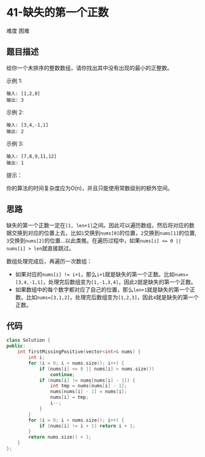 # 41-缺失的第一个正数

难度 困难



## 题目描述

给你一个未排序的整数数组，请你找出其中没有出现的最小的正整数。

示例 1:

```
输入: [1,2,0]
输出: 3
```

示例 2:

```
输入: [3,4,-1,1]
输出: 2
```

示例 3:

```
输入: [7,8,9,11,12]
输出: 1
```


提示：

你的算法的时间复杂度应为O(n)，并且只能使用常数级别的额外空间。



## 思路

缺失的第一个正数一定在`[1, len+1]`之间。因此可以遍历数组，然后将对应的数据交换到对应的位置上去，比如`1`交换到`nums[0]`的位置，`2`交换到`nums[1]`的位置, `3`交换到`nums[2]`的位置...以此类推。在遍历过程中，如果`nums[i] <= 0 || nums[i] > len`就直接跳过。

数组处理完成后，再遍历一次数组：

- 如果对应的`nums[i] != i+1`，那么`i+1`就是缺失的第一个正数。比如`nums=[3,4,-1,1]`，处理完后数组变为`[1,-1,3,4]`，因此`2`就是缺失的第一个正数。
- 如果数组中的每个数字都对应了自己的位置，那么`len+1`就是缺失的第一个正数。比如`nums=[3,1,2]`，处理完后数组变为`[1,2,3]`，因此`4`就是缺失的第一个正数。



## 代码

```c++
class Solution {
public:
    int firstMissingPositive(vector<int>& nums) {
        int i;
        for (i = 0; i < nums.size(); i++) {
            if (nums[i] <= 0 || nums[i] > nums.size())
                continue;
            if (nums[i] != nums[nums[i] - 1]) {
                int tmp = nums[nums[i] - 1];
                nums[nums[i] - 1] = nums[i];
                nums[i] = tmp;
                i--;
            }
        }
        for (i = 0; i < nums.size(); i++) {
            if (nums[i] != i + 1) return i + 1;
        }
        return nums.size() + 1;
    }
};
```

